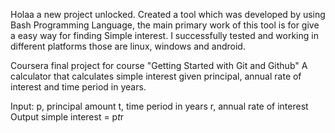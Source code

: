 Holaa a new project unlocked.
Created a tool which was developed by using Bash Programming Language, the main primary work of this tool is for give a easy way for finding Simple interest. I successfully tested and working in different platforms those are linux, windows and android. 

Coursera final project for course "Getting Started with Git and Github"
A calculator that calculates simple interest given principal, annual rate of interest and time period in years.

Input:
   p, principal amount
   t, time period in years
   r, annual rate of interest
Output
   simple interest = p*t*r
